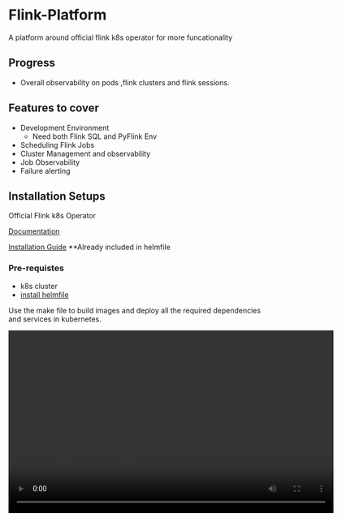 # Flink-Platform
A platform around official flink k8s operator for more funcationality

## Progress
- Overall observability on pods ,flink clusters and flink sessions.  

## Features to cover
- Development Environment
    - Need both Flink SQL and PyFlink Env
- Scheduling Flink Jobs
- Cluster Management and observability
- Job Observability
- Failure alerting 

## Installation Setups
Official Flink k8s Operator

[Documentation](https://nightlies.apache.org/flink/flink-kubernetes-operator-docs-main/)

[Installation Guide](https://nightlies.apache.org/flink/flink-kubernetes-operator-docs-main/docs/development/guide/#installing-the-operator-locally)   **Already included in helmfile    

### Pre-requistes 
- k8s cluster
- [install helmfile](https://github.com/helmfile/helmfile) 

Use the make file to build images and deploy all the required dependencies and services in kubernetes.

<video width="640" height="360" controls>
  <source src="./assets/make.mov" type="video/quicktime">
  Your browser does not support the video tag.
</video>